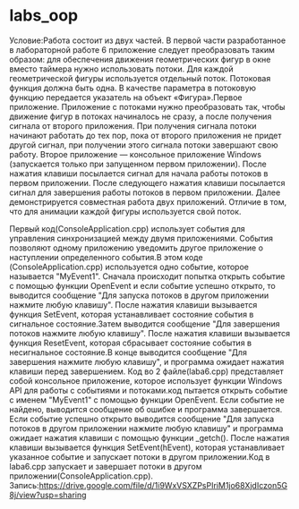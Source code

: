 # labs_oop
Условие:Работа состоит из двух частей. В первой части разработанное в лабораторной работе 6 приложение следует преобразовать таким образом: для обеспечения движения геометрических фигур в окне вместо таймера нужно использовать потоки. Для каждой геометрической фигуры используется
отдельный поток. Потоковая функция должна быть одна. В качестве параметра
в потоковую функцию передается указатель на объект «Фигура».Первое приложение. Приложение с потоками нужно преобразовать так,
чтобы движение фигур в потоках начиналось не сразу, а после получения сигнала от второго приложения. При получения сигнала потоки начинают
работать до тех пор, пока от второго приложения не придет другой сигнал, при получении этого сигнала потоки завершают свою работу.
Второе приложение — консольное приложение Windows (запускается только при запущенном первом приложении). После нажатия клавиши посылается сигнал для начала работы потоков в первом приложении. После следующего нажатия клавиши посылается сигнал для завершения работы потоков в первом приложении. Далее демонстрируется совместная работа двух приложений. Отличие в том, что для анимации каждой фигуры используется свой поток.

Первый код(ConsoleApplication.сpp) использует события для управления синхронизацией между двумя приложениями. События позволяют одному приложению уведомить другое приложение о наступлении определенного события.В этом коде (ConsoleApplication.cpp) используется одно событие, которое называется "MyEvent1". Сначала происходит попытка открыть событие с помощью функции OpenEvent и если событие успешно открыто, то выводится сообщение "Для запуска потоков в другом приложении нажмите любую клавишу". После нажатия клавиши вызывается функция SetEvent, которая устанавливает состояние события в сигнальное состояние.Затем выводится сообщение "Для завершения потоков нажмите любую клавишу". После нажатия клавиши вызывается функция ResetEvent, которая сбрасывает состояние события в несигнальное состояние.В конце выводится сообщение "Для завершения нажмите любую клавишу", и программа ожидает нажатия клавиши перед завершением. Код во 2 файле(laba6.cpp) представляет собой консольное приложение, которое использует функции Windows API для работы с событиями и потоками.код пытается открыть событие с именем "MyEvent1" с помощью функции OpenEvent. Если событие не найдено, выводится сообщение об ошибке и программа завершается. Если событие успешно открыто выводится сообщение "Для запуска потоков в другом приложении нажмите любую клавишу" и программа ожидает нажатия клавиши с помощью функции _getch().
После нажатия клавиши вызывается функция SetEvent(hEvent), которая устанавливает указанное событие и запускает потоки в другом приложении.Код в laba6.cpp запускает и завершает потоки в другом приложении(ConsoleApplication.cpp).
Запись:https://drive.google.com/file/d/1i9WxVSXZPsPIriM1jo68XjdIczon5G8j/view?usp=sharing
